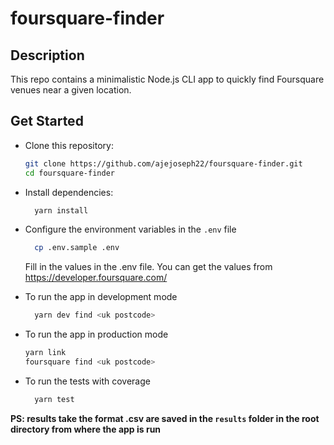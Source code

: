 # foursquare-finder

## Description

This repo contains a minimalistic Node.js CLI app to quickly find Foursquare venues near a given location.

## Get Started

-   Clone this repository:

    ```bash
    git clone https://github.com/ajejoseph22/foursquare-finder.git
    cd foursquare-finder
    ```

-   Install dependencies:

    ```bash
      yarn install
    ```

-   Configure the environment variables in the `.env` file

    ```bash
      cp .env.sample .env
    ```

    Fill in the values in the .env file. You can get the values from https://developer.foursquare.com/

-   To run the app in development mode
    ```bash
      yarn dev find <uk postcode>
    ```
-   To run the app in production mode
    ```bash
    yarn link
    foursquare find <uk postcode>
    ```
-   To run the tests with coverage
    ```bash
      yarn test
    ```

**PS: results take the format <uk postcode>.csv are saved in the `results` folder in the root directory from where the app is run**
